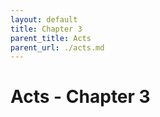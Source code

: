 ```yaml
---
layout: default
title: Chapter 3
parent_title: Acts
parent_url: ./acts.md
---
```


# Acts - Chapter 3
